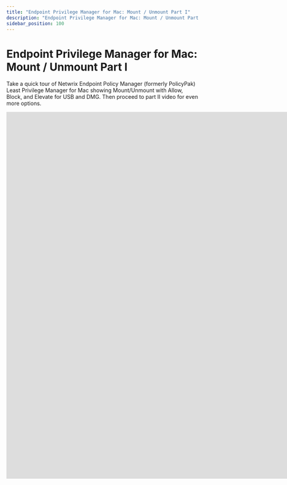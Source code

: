 ```yaml
---
title: "Endpoint Privilege Manager for Mac: Mount / Unmount Part I"
description: "Endpoint Privilege Manager for Mac: Mount / Unmount Part I"
sidebar_position: 100
---
```


# Endpoint Privilege Manager for Mac: Mount / Unmount Part I

Take a quick tour of Netwrix Endpoint Policy Manager (formerly PolicyPak) Least Privilege Manager
for Mac showing Mount/Unmount with Allow, Block, and Elevate for USB and DMG. Then proceed to part
II video for even more options.

<iframe width="1700" height="956" src="https://www.youtube.com/embed/3vklQNvZ7go" title="Endpoint Policy Manager for Mac and Admin Approval" frameborder="0" allow="accelerometer; autoplay; clipboard-write; encrypted-media; gyroscope; picture-in-picture; web-share" referrerpolicy="strict-origin-when-cross-origin" allowfullscreen="1"></iframe>
